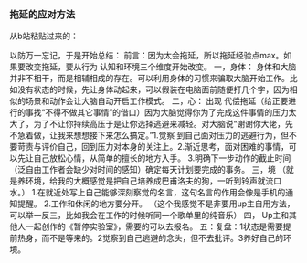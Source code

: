 ### 拖延的应对方法

从b站粘贴过来的：

以防万一忘记，于是开始总结：
前言：因为太会拖延，所以拖延经验点max。如果要改变拖延，要从行为 认知和环境三个维度开始改变。
一，身体：
身体和大脑并非不相干，而是相辅相成的存在。可以利用身体的习惯来骗取大脑开始工作。比如没有状态的时候，先让身体动起来，可以假装在电脑面前随便打几个字，因为相似的场景和动作会让大脑自动开启工作模式。
二，心：
出现 代偿拖延（给正要进行的事找“不得不做其它事情”的借口）因为大脑觉得你为了完成这件事情的压力太大了，为了不让你持续高压于是让你选择逃避来减轻。对大脑说“谢谢你大佬，先不急着做，让我来想想接下来怎么搞定。”1.觉察 到自己面对压力的逃避行为，但不要苛责与评价自己，回到压力对本身的关注上。2.渐近思考，面对困难的事情，可以先让自己放松心情，从简单的擅长的地方入手。
3.明确下一步动作的截止时间（泛自由工作者会缺少对时间的感知）确定每天计划要完成的事务。
三，境
（就是养环境，给我的大概感觉是把自己培养成巴甫洛夫的狗，一听到铃声就流口水。）
1.在就近处写上自己能够深刻察觉的名言，这句名言的作用会像是手机的通知提醒。
2.工作和休闲的地方要分开。
（这个我感觉不是非要用up主自用方法，可以举一反三，比如我会在工作的时候听同一个歌单里的纯音乐）
四，  Up主和其他人一起创作的《暂停实验室》，需要的可以去报名。
五：复盘：1状态是需要提前热身，而不是等来的。2觉察到自己逃避的念头，但不去批评。3养好自己的环境。